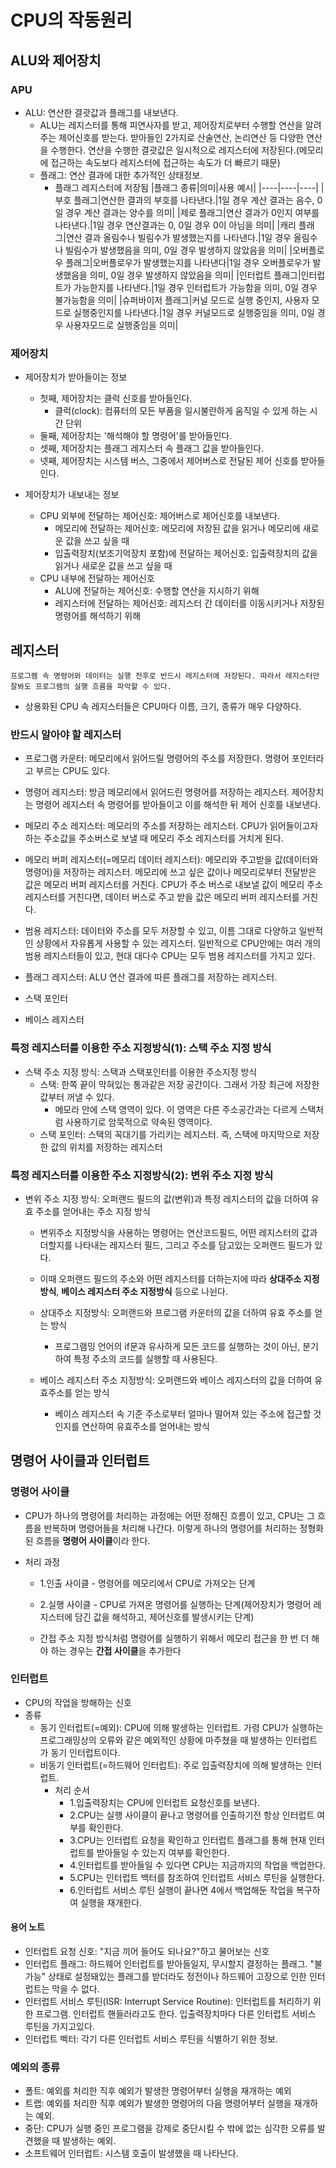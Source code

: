 # CPU의 작동원리

## ALU와 제어장치

### APU

- ALU: 연산한 결괏값과 플래그를 내보낸다.
  - ALU는 레지스터를 통해 피연사자를 받고, 제어장치로부터 수행할 연산을 알려주는 제어신호를 받는다. 받아들인 2가지로 산술연산, 논리연산 등 다양한 연산을 수행한다. 연산을 수행한 결괏값은 일시적으로 레지스터에 저장된다.(메모리에 접근하는 속도보다 레지스터에 접근하는 속도가 더 빠르기 때문)
  - 플래그: 연산 결과에 대한 추가적인 상태정보.
    - 플래그 레지스터에 저장됨
      |플래그 종류|의미|사용 예시|
      |----|----|----|
      |부호 플래그|연산한 결과의 부호를 나타낸다.|1일 경우 계산 결과는 음수, 0일 경우 계산 결과는 양수를 의미|
      |제로 플래그|연산 결과가 0인지 여부를 나타낸다.|1일 경우 연산결과는 0, 0일 경우 0이 아님을 의미|
      |캐리 플래그|연산 결과 올림수나 빌림수가 발생했는지를 나타낸다.|1일 경우 올림수나 빌림수가 발생했음을 의미, 0일 경우 발생하지 않았음을 의미|
      |오버플로우 플래그|오버플로우가 발생했는지를 나타낸다|1일 경우 오버플로우가 발생했음을 의미, 0일 경우 발생하지 않았음을 의미|
      |인터럽트 플래그|인터럽트가 가능한지를 나타낸다.|1일 경우 인터럽트가 가능함을 의미, 0일 경우 불가능함을 의미|
      |슈퍼바이저 플래그|커널 모드로 실행 중인지, 사용자 모드로 실행중인지를 나타낸다.|1일 경우 커널모드로 실행중임을 의미, 0일 경우 사용자모드로 실행중임을 의미|

### 제어장치

- 제어장치가 받아들이는 정보

  - 첫째, 제어장치는 클럭 신호를 받아들인다.
    - 클럭(clock): 컴퓨터의 모든 부품을 일시불란하게 움직일 수 있게 하는 시간 단위
  - 둘째, 제어장치는 '해석해야 할 명령어'를 받아들인다.
  - 셋째, 제어장치는 플래그 레지스터 속 플래그 값을 받아들인다.
  - 넷째, 제어장치는 시스템 버스, 그중에서 제어버스로 전달된 제어 신호를 받아들인다.

- 제어장치가 내보내는 정보
  - CPU 외부에 전달하는 제어신호: 제어버스로 제어신호를 내보낸다.
    - 메모리에 전달하는 제어신호: 메모리에 저장된 값을 읽거나 메모리에 새로운 값을 쓰고 싶을 때
    - 입출력장치(보조기억장치 포함)에 전달하는 제어신호: 입출력장치의 값을 읽거나 새로운 값을 쓰고 싶을 때
  - CPU 내부에 전달하는 제어신호
    - ALU에 전달하는 제어신호: 수행할 연산을 지시하기 위해
    - 레지스터에 전달하는 제어신호: 레지스터 간 데이터를 이동시키거나 저장된 명령어를 해석하기 위해

## 레지스터

    프로그램 속 명령어와 데이터는 실행 전후로 반드시 레지스터에 저장된다. 따라서 레지스터만 잘봐도 프로그램의 실행 흐름을 파악할 수 있다.

- 상용화된 CPU 속 레지스터들은 CPU마다 이름, 크기, 종류가 매우 다양하다.

### 반드시 알아야 할 레지스터

- 프로그램 카운터: 메모리에서 읽어드릴 명령어의 주소를 저장한다. 명령어 포인터라고 부르는 CPU도 있다.

- 명령어 레지스터: 방금 메모리에서 읽어드린 명령어를 저장하는 레지스터. 제어장치는 명령어 레지스터 속 명령어를 받아들이고 이를 해석한 뒤 제어 신호를 내보낸다.

- 메모리 주소 레지스터: 메모리의 주소를 저장하는 레지스터. CPU가 읽어들이고자 하는 주소값을 주소버스로 보낼 때 메모리 주소 레지스터를 거치게 된다.

- 메모리 버퍼 레지스터(=메모리 데이터 레지스터): 메모리와 주고받을 값(데이터와 명령어)을 저장하는 레지스터. 메모리에 쓰고 싶은 값이나 메모리로부터 전달받은 값은 메모리 버퍼 레지스터를 거친다. CPU가 주소 버스로 내보낼 값이 메모리 주소 레지스터를 거친다면, 데이터 버스로 주고 받을 값은 메모리 버퍼 레지스터를 거친다.

- 범용 레지스터: 데이터와 주소를 모두 저장할 수 있고, 이름 그대로 다양하고 일반적인 상황에서 자유롭게 사용할 수 있는 레지스터. 일반적으로 CPU안에는 여러 개의 범용 레지스터들이 있고, 현대 대다수 CPU는 모두 범용 레지스터를 가지고 있다.

- 플래그 레지스터: ALU 연산 결과에 따른 플래그를 저장하는 레지스터.

- 스택 포인터

- 베이스 레지스터

### 특정 레지스터를 이용한 주소 지정방식(1): 스택 주소 지정 방식

- 스택 주소 지정 방식: 스택과 스택포인터를 이용한 주소지정 방식
  - 스택: 한쪽 끝이 막혀있는 통과같은 저장 공간이다. 그래서 가장 최근에 저장한 값부터 꺼낼 수 있다.
    - 메모라 안에 스택 영역이 있다. 이 영역은 다른 주소공간과는 다르게 스택처럼 사용하기로 암묵적으로 약속된 영역이다.
  - 스택 포인터: 스택의 꼭대기를 가리키는 레지스터. 즉, 스택에 마지막으로 저장한 값의 위치를 저장하는 레지스터

### 특정 레지스터를 이용한 주소 지정방식(2): 변위 주소 지정 방식

- 변위 주소 지정 방식: 오퍼랜드 필드의 값(변위)과 특정 레지스터의 값을 더하여 유효 주소를 얻어내는 주소 지정 방식

  - 변위주소 지정방식을 사용하는 명령어는 연산코드필드, 어떤 레지스터의 값과 더할지를 나타내는 레지스터 필드, 그리고 주소를 담고있는 오퍼랜드 필드가 있다.
  - 이때 오퍼랜드 필드의 주소와 어떤 레지스터를 더하는지에 따라 **상대주소 지정방식**, **베이스 레지스터 주소 지정방식** 등으로 나뉜다.

  - 상대주소 지정방식: 오퍼랜드와 프로그램 카운터의 값을 더하여 유효 주소를 얻는 방식
    - 프로그램밍 언어의 if문과 유사하게 모든 코드를 실행하는 것이 아닌, 분기하여 특정 주소의 코드를 실행할 때 사용된다.
  - 베이스 레지스터 주소 지정방식: 오퍼랜드와 베이스 레지스터의 값을 더하여 유효주소를 얻는 방식
    - 베이스 레지스터 속 기준 주소로부터 얼마나 떨어져 있는 주소에 접근할 것인지를 연산하여 유효주소를 얻어내는 방식

## 명령어 사이클과 인터럽트

### 명령어 사이클

- CPU가 하나의 명령어를 처리하는 과정에는 어떤 정해진 흐름이 있고, CPU는 그 흐름을 반복하며 명령어들을 처리해 나간다. 이렇게 하나의 명령어를 처리하는 정형화된 흐름을 **명령어 사이클**이라 한다.
- 처리 과정

  - 1.인출 사이클 - 명령어를 메모리에서 CPU로 가져오는 단계
  - 2.실행 사이클 - CPU로 가져온 명령어를 실행하는 단계(제어장치가 명령어 레지스터에 담긴 값을 해석하고, 제어신호를 발생시키는 단계)

  - 간접 주소 지정 방식처럼 명령어를 실행하기 위해서 메모리 접근을 한 번 더 해야 하는 경우는 **간접 사이클**을 추가한다

### 인터럽트

- CPU의 작업을 방해하는 신호
- 종류
  - 동기 인터럽트(=예외): CPU에 의해 발생하는 인터럽트. 가령 CPU가 실행하는 프로그래밍상의 오류와 같은 예외적인 상황에 마주쳤을 때 발생하는 인터럽트가 동기 인터럽트이다.
  - 비동기 인터럽트(=하드웨어 인터럽트): 주로 입출력장치에 의해 발생하는 인터럽트.
    - 처리 순서
      - 1.입출력장치는 CPU에 인터럽트 요청신호를 보낸다.
      - 2.CPU는 실행 사이클이 끝나고 명령어를 인출하기전 항상 인터럽트 여부를 확인한다.
      - 3.CPU는 인터럽트 요청을 확인하고 인터럽트 플래그를 통해 현재 인터럽트를 받아들일 수 있는지 여부를 확인한다.
      - 4.인터럽트를 받아들일 수 있다면 CPU는 지금까지의 작업을 백업한다.
      - 5.CPU는 인터럽트 백터를 참조하여 인터럽트 서비스 루틴을 실행한다.
      - 6.인터럽트 서비스 루틴 실행이 끝나면 4에서 백업해둔 작업을 복구하여 실행을 재개한다.

#### 용어 노트

- 인터럽트 요청 신호: "지금 끼어 들어도 되나요?"하고 물어보는 신호
- 인터럽트 플래그: 하드웨어 인터럽트를 받아들일지, 무시할지 결정하는 플래그. "불가능" 상태로 설정돼있는 플래그를 받더라도 정전이나 하드웨어 고장으로 인한 인터럽트는 막을 수 없다.
- 인터럽트 서비스 루틴(ISR: Interrupt Service Routine): 인터럽트를 처리하기 위한 프로그램. 인터럽트 핸들러라고도 한다. 입출력장치마다 다른 인터럽트 서비스 루틴을 가지고있다.
- 인터럽트 벡터: 각기 다른 인터럽트 서비스 루틴을 식별하기 위한 정보.

### 예외의 종류

- 폴트: 예외를 처리한 직후 예외가 발생한 명령어부터 실행을 재개하는 예외
- 트랩: 예외를 처리한 직후 예외가 발생한 명령어의 다음 명령어부터 실행을 재개하는 예외.
- 중단: CPU가 실행 중인 프로그램을 강제로 중단시킬 수 밖에 없는 심각한 오류를 발견했을 때 발생하는 예외.
- 소프트웨어 인터럽트: 시스템 호출이 발생했을 때 나타난다.

